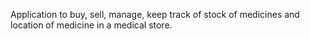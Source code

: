 Application to buy, sell, manage, keep track of stock of medicines and location of medicine in a medical store.

